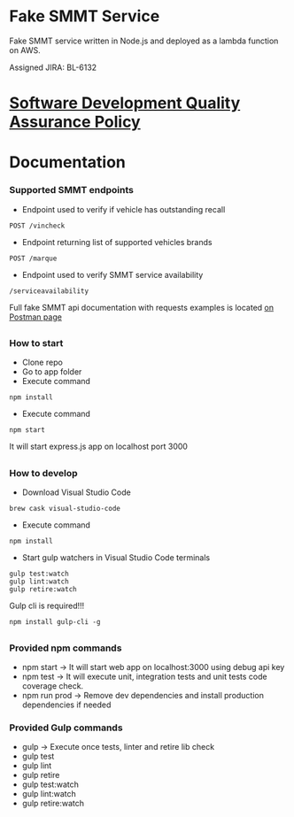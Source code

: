 # Fake SMMT Service
Fake SMMT service written in Node.js and deployed as a lambda function on AWS.

Assigned JIRA: BL-6132

# [Software Development Quality Assurance Policy](docs/NodejsDevQuality.md)

# Documentation
### Supported SMMT endpoints

* Endpoint used to verify if vehicle has outstanding recall
```
POST /vincheck
```

* Endpoint returning list of supported vehicles brands
```
POST /marque
```

* Endpoint used to verify SMMT service availability
```
/serviceavailability
```

Full fake SMMT api documentation with requests examples is located [on Postman page](https://documenter.getpostman.com/view/649866/fake-local-smmt/71B3Xsx)

##
### How to start

* Clone repo
* Go to app folder
* Execute command
```
npm install
```
* Execute command
```
npm start
```

It will start express.js app on localhost port 3000

##
### How to develop

* Download Visual Studio Code
```
brew cask visual-studio-code
```
* Execute command
```
npm install
```
* Start gulp watchers in Visual Studio Code terminals
```
gulp test:watch
gulp lint:watch
gulp retire:watch
```
Gulp cli is required!!!
```
npm install gulp-cli -g
```

##
### Provided npm commands
* npm start -> It will start web app on localhost:3000 using debug api key
* npm test -> It will execute unit, integration tests and unit tests code coverage check.
* npm run prod -> Remove dev dependencies and install production dependencies if needed

### Provided Gulp commands
* gulp -> Execute once tests, linter and retire lib check
* gulp test
* gulp lint
* gulp retire
* gulp test:watch
* gulp lint:watch
* gulp retire:watch
